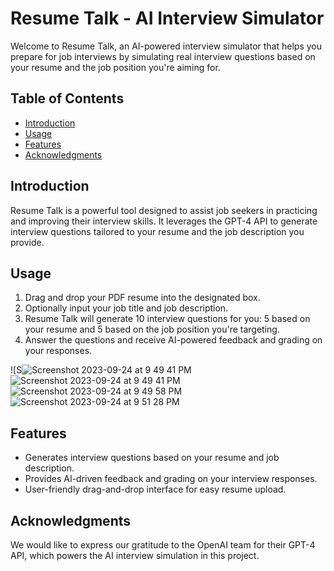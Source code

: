 # Resume Talk - AI Interview Simulator

Welcome to Resume Talk, an AI-powered interview simulator that helps you prepare for job interviews by simulating real interview questions based on your resume and the job position you're aiming for.

## Table of Contents

- [Introduction](#introduction)
- [Usage](#usage)
- [Features](#features)
- [Acknowledgments](#acknowledgments)

## Introduction

Resume Talk is a powerful tool designed to assist job seekers in practicing and improving their interview skills. It leverages the GPT-4 API to generate interview questions tailored to your resume and the job description you provide.

## Usage

1. Drag and drop your PDF resume into the designated box.
2. Optionally input your job title and job description.
3. Resume Talk will generate 10 interview questions for you: 5 based on your resume and 5 based on the job position you're targeting.
4. Answer the questions and receive AI-powered feedback and grading on your responses.

![S![Screenshot 2023-09-24 at 9 49 41 PM](https://github.com/Fullooh/CodeDays/assets/58962478/d2add7b4-5708-4dcb-b0d1-6d591bbbd126)
![Screenshot 2023-09-24 at 9 49 41 PM](https://github.com/Fullooh/CodeDays/assets/58962478/4de83acc-8ef1-41a9-9e8c-b72180ad1532)
![Screenshot 2023-09-24 at 9 49 58 PM](https://github.com/Fullooh/CodeDays/assets/58962478/27e10518-aff4-469d-9a71-32e74c771979)
![Screenshot 2023-09-24 at 9 51 28 PM](https://github.com/Fullooh/CodeDays/assets/58962478/3a4882fc-a979-4bbc-ae69-6f144ee91c75)


## Features

- Generates interview questions based on your resume and job description.
- Provides AI-driven feedback and grading on your interview responses.
- User-friendly drag-and-drop interface for easy resume upload.

## Acknowledgments

We would like to express our gratitude to the OpenAI team for their GPT-4 API, which powers the AI interview simulation in this project.
